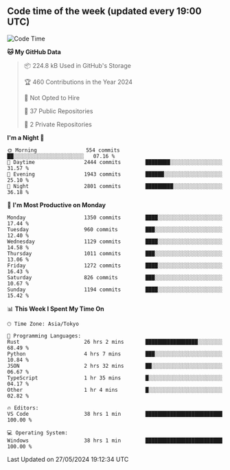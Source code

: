 ## Code time of the week (updated every 19:00 UTC)

<!--START_SECTION:waka-->
![Code Time](http://img.shields.io/badge/Code%20Time-3%2C135%20hrs-blue)

**🐱 My GitHub Data** 

> 📦 224.8 kB Used in GitHub's Storage 
 > 
> 🏆 460 Contributions in the Year 2024
 > 
> 🚫 Not Opted to Hire
 > 
> 📜 37 Public Repositories 
 > 
> 🔑 2 Private Repositories 
 > 
**I'm a Night 🦉** 

```text
🌞 Morning                554 commits         ██░░░░░░░░░░░░░░░░░░░░░░░   07.16 % 
🌆 Daytime                2444 commits        ████████░░░░░░░░░░░░░░░░░   31.57 % 
🌃 Evening                1943 commits        ██████░░░░░░░░░░░░░░░░░░░   25.10 % 
🌙 Night                  2801 commits        █████████░░░░░░░░░░░░░░░░   36.18 % 
```
📅 **I'm Most Productive on Monday** 

```text
Monday                   1350 commits        ████░░░░░░░░░░░░░░░░░░░░░   17.44 % 
Tuesday                  960 commits         ███░░░░░░░░░░░░░░░░░░░░░░   12.40 % 
Wednesday                1129 commits        ████░░░░░░░░░░░░░░░░░░░░░   14.58 % 
Thursday                 1011 commits        ███░░░░░░░░░░░░░░░░░░░░░░   13.06 % 
Friday                   1272 commits        ████░░░░░░░░░░░░░░░░░░░░░   16.43 % 
Saturday                 826 commits         ███░░░░░░░░░░░░░░░░░░░░░░   10.67 % 
Sunday                   1194 commits        ████░░░░░░░░░░░░░░░░░░░░░   15.42 % 
```


📊 **This Week I Spent My Time On** 

```text
🕑︎ Time Zone: Asia/Tokyo

💬 Programming Languages: 
Rust                     26 hrs 2 mins       █████████████████░░░░░░░░   68.49 % 
Python                   4 hrs 7 mins        ███░░░░░░░░░░░░░░░░░░░░░░   10.84 % 
JSON                     2 hrs 32 mins       ██░░░░░░░░░░░░░░░░░░░░░░░   06.67 % 
TypeScript               1 hr 35 mins        █░░░░░░░░░░░░░░░░░░░░░░░░   04.17 % 
Other                    1 hr 4 mins         █░░░░░░░░░░░░░░░░░░░░░░░░   02.82 % 

🔥 Editors: 
VS Code                  38 hrs 1 min        █████████████████████████   100.00 % 

💻 Operating System: 
Windows                  38 hrs 1 min        █████████████████████████   100.00 % 
```


 Last Updated on 27/05/2024 19:12:34 UTC
<!--END_SECTION:waka-->
